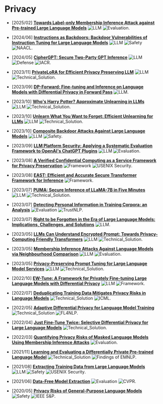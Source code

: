 # Privacy

- [2025/02] **[Towards Label-only Membership Inference Attack against Pre-trained Large Language Models](https://arxiv.org/abs/2502.18943)** ![LLM](https://img.shields.io/badge/LLM-589cf4) ![Evaluation](https://img.shields.io/badge/Evaluation-87b800).

- [2024/06] **[Instructions as Backdoors: Backdoor Vulnerabilities of Instruction Tuning for Large Language Models](https://aclanthology.org/2024.naacl-long.171/)** ![LLM](https://img.shields.io/badge/LLM-589cf4) ![Safety](https://img.shields.io/badge/Safety-87b800) ![NAACL](https://img.shields.io/badge/NAACL-f1b800).

- [2024/05] **[CipherGPT: Secure Two-Party GPT Inference](https://eprint.iacr.org/2023/1147)** ![LLM](https://img.shields.io/badge/LLM-589cf4) ![Defense](https://img.shields.io/badge/Defense-87b800) ![IACR](https://img.shields.io/badge/IACR-f1b800).

- [2023/11] **[PrivateLoRA for Efficient Privacy Preserving LLM](https://arxiv.org/abs/2311.14030)** ![LLM](https://img.shields.io/badge/LLM-589cf4) ![Technical_Solution](https://img.shields.io/badge/Technical_Solution-87b800).

- [2023/09] **[DP-Forward: Fine-tuning and Inference on Language Models with Differential Privacy in Forward Pass](https://arxiv.org/abs/2309.06746)** ![LLM](https://img.shields.io/badge/LLM-589cf4).

- [2023/10] **[Who's Harry Potter? Approximate Unlearning in LLMs](https://arxiv.org/abs/2310.02238)** ![LLM](https://img.shields.io/badge/LLM-589cf4) ![Technical_Solution](https://img.shields.io/badge/Technical_Solution-87b800).

- [2023/10] **[Unlearn What You Want to Forget: Efficient Unlearning for LLMs](https://arxiv.org/abs/2310.20150)** ![LLM](https://img.shields.io/badge/LLM-589cf4) ![Technical_Solution](https://img.shields.io/badge/Technical_Solution-87b800).

- [2023/10] **[Composite Backdoor Attacks Against Large Language Models](https://arxiv.org/abs/2310.07676)** ![LLM](https://img.shields.io/badge/LLM-589cf4) ![Safety](https://img.shields.io/badge/Safety-87b800).

- [2023/09] **[LLM Platform Security: Applying a Systematic Evaluation Framework to OpenAI's ChatGPT Plugins](https://arxiv.org/abs/2309.10254)** ![LLM](https://img.shields.io/badge/LLM-589cf4) ![Evaluation](https://img.shields.io/badge/Evaluation-87b800).

- [2023/08] **[A Verified Confidential Computing as a Service Framework for Privacy Preservation](https://www.usenix.org/conference/usenixsecurity23/presentation/chen-hongbo)** ![Framework](https://img.shields.io/badge/Framework-87b800) ![USENIX Security](https://img.shields.io/badge/USENIX_Security-f1b800).

- [2023/08] **[EAST: Efficient and Accurate Secure Transformer Framework for Inference](https://arxiv.org/abs/2308.09923)** ![Framework](https://img.shields.io/badge/Framework-87b800).

- [2023/07] **[PUMA: Secure Inference of LLaMA-7B in Five Minutes](https://arxiv.org/abs/2307.12533)** ![LLM](https://img.shields.io/badge/LLM-589cf4) ![Technical_Solution](https://img.shields.io/badge/Technical_Solution-87b800).

- [2023/07] **[Detecting Personal Information in Training Corpora: an Analysis](https://aclanthology.org/2023.trustnlp-1.18/)** ![Evaluation](https://img.shields.io/badge/Evaluation-87b800) ![TrustNLP](https://img.shields.io/badge/TrustNLP-f1b800).

- [2023/07] **[Right to be Forgotten in the Era of Large Language Models: Implications, Challenges, and Solutions](https://arxiv.org/abs/2307.03941)** ![LLM](https://img.shields.io/badge/LLM-589cf4).

- [2023/05] **[LLMs Can Understand Encrypted Prompt: Towards Privacy-Computing Friendly Transformers](https://arxiv.org/abs/2305.18396)** ![LLM](https://img.shields.io/badge/LLM-589cf4) ![Technical_Solution](https://img.shields.io/badge/Technical_Solution-87b800).

- [2023/05] **[Membership Inference Attacks Against Language Models via Neighbourhood Comparison](https://arxiv.org/abs/2305.18462)** ![LLM](https://img.shields.io/badge/LLM-589cf4) ![Evaluation](https://img.shields.io/badge/Evaluation-87b800).

- [2023/05] **[Privacy-Preserving Prompt Tuning for Large Language Model Services](https://arxiv.org/abs/2305.06212)** ![LLM](https://img.shields.io/badge/LLM-589cf4) ![Technical_Solution](https://img.shields.io/badge/Technical_Solution-87b800).

- [2022/10] **[EW-Tune: A Framework for Privately Fine-tuning Large Language Models with Differential Privacy](https://arxiv.org/abs/2210.15042)** ![LLM](https://img.shields.io/badge/LLM-589cf4) ![Framework](https://img.shields.io/badge/Framework-87b800).

- [2022/07] **[Deduplicating Training Data Mitigates Privacy Risks in Language Models](https://proceedings.mlr.press/v162/kandpal22a/kandpal22a.pdf)** ![Technical_Solution](https://img.shields.io/badge/Technical_Solution-87b800) ![ICML](https://img.shields.io/badge/ICML-f1b800).

- [2022/05] **[Adaptive Differential Privacy for Language Model Training](https://aclanthology.org/2022.fl4nlp-1.3/)** ![Technical_Solution](https://img.shields.io/badge/Technical_Solution-87b800) ![FL4NLP](https://img.shields.io/badge/FL4NLP-f1b800).

- [2022/04] **[Just Fine-Tune Twice: Selective Differential Privacy for Large Language Models](https://arxiv.org/pdf/2204.07667)** ![Technical_Solution](https://img.shields.io/badge/Technical_Solution-87b800).

- [2022/03] **[Quantifying Privacy Risks of Masked Language Models Using Membership Inference Attacks](https://arxiv.org/abs/2203.03929)** ![Evaluation](https://img.shields.io/badge/Evaluation-87b800).

- [2021/11] **[Learning and Evaluating a Differentially Private Pre-trained Language Model](https://aclanthology.org/2021.findings-emnlp.102.pdf)** ![Technical_Solution](https://img.shields.io/badge/Technical_Solution-87b800) ![Findings of EMNLP](https://img.shields.io/badge/Findings_of_EMNLP-f1b800).

- [2021/08] **[Extracting Training Data from Large Language Models](https://www.usenix.org/system/files/sec21-carlini-extracting.pdf)** ![LLM](https://img.shields.io/badge/LLM-589cf4) ![Safety](https://img.shields.io/badge/Safety-87b800) ![USENIX Security](https://img.shields.io/badge/USENIX_Security-f1b800).

- [2021/06] **[Data-Free Model Extraction](https://openaccess.thecvf.com/content/CVPR2021/html/Truong_Data-Free_Model_Extraction_CVPR_2021_paper.html)** ![Evaluation](https://img.shields.io/badge/Technical_Solution-87b800) ![CVPR](https://img.shields.io/badge/CVPR-f1b800).

- [2020/05] **[Privacy Risks of General-Purpose Language Models](https://ieeexplore.ieee.org/document/9152761)** ![Safety](https://img.shields.io/badge/Safety-87b800) ![IEEE S&P](https://img.shields.io/badge/IEEE_S&P-f1b800).










